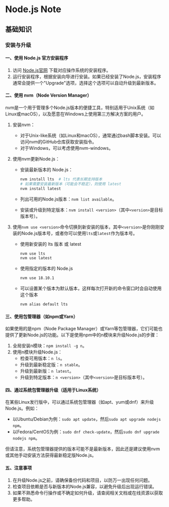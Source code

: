 # Node.js Note

## 基础知识

### 安装与升级

#### 一、使用 Node.js 官方安装程序

1. 访问 [Node.js官网](https://nodejs.org/zh-cn) 下载对应操作系统的安装程序。
2. 运行安装程序，根据安装向导进行安装。如果已经安装了Node.js，安装程序通常会提供一个"Upgrade"选项，选择这个选项可以自动升级到最新版本。

#### 二、使用 nvm（Node Version Manager）

nvm是一个用于管理多个Node.js版本的便捷工具，特别适用于Unix系统（如Linux或macOS），以及愿意在Windows上使用第三方解决方案的用户。

1. 安装nvm：

   - 对于Unix-like系统（如Linux和macOS），通常通过bash脚本安装。可以访问nvm的GitHub仓库获取安装指令。
   - 对于Windows，可以考虑使用nvm-windows。

2. 使用nvm更新Node.js：

   - 安装最新版本的 Node.js：

     ```bash
     nvm install lts  # lts 代表长期支持版本
     # 如果需要安装最新版本（可能会不稳定），则使用 latest
     nvm install latest
     ```

   - 列出可用的Node.js版本：`nvm list available`。

   - 安装或升级到特定版本：`nvm install <version>`（其中`<version>`是目标版本号）。

3. 使用`nvm use <version>`命令切换到新安装的版本，其中`<version>`是你刚刚安装的Node.js版本号，或者你可以使用`lts`或`latest`作为版本号。

   - 使用新安装的 lts 版本 或 latest

     ```bash
     nvm use lts
     nvm use latest
     ```

   - 使用指定的版本的 Node.js

     ```bash
     nvm use 18.10.1
     ```

   - 可以设置某个版本为默认版本，这样每次打开新的命令窗口时会自动使用这个版本

     ```bash
     nvm alias default lts
     ```

#### 三、使用包管理器（如npm或Yarn）

如果使用的是npm（Node Package Manager）或Yarn等包管理器，它们可能也提供了更新Node.js的功能。以下是使用npm中的n模块来升级Node.js的步骤：

1. 全局安装n模块：`npm install -g n`。
2. 使用n模块升级Node.js：
   - 检查可用版本：`n ls`。
   - 升级到最新稳定版：`n stable`。
   - 升级到最新版：`n latest`。
   - 升级到特定版本：`n <version>`（其中`<version>`是目标版本号）。

#### 四、通过系统包管理器升级（适用于Linux系统）

在某些Linux发行版中，可以通过系统包管理器（如apt、yum或dnf）来升级Node.js。例如：

- 以Ubuntu/Debian为例：`sudo apt update`，然后`sudo apt upgrade nodejs npm`。
- 以Fedora/CentOS为例：`sudo dnf check-update`，然后`sudo dnf upgrade nodejs npm`。

但请注意，系统包管理器提供的版本可能不是最新版本，因此还是建议使用nvm或其他手动安装方法获得最新稳定版Node.js。

#### 五、注意事项

1. 在升级Node.js之前，请确保备份代码和项目，以防万一出现任何问题。
2. 检查项目依赖是否与新版本的Node.js兼容，以避免升级后出现运行错误。
3. 如果不熟悉命令行操作或不确定如何升级，请查阅相关文档或在线资源以获取更多帮助。













